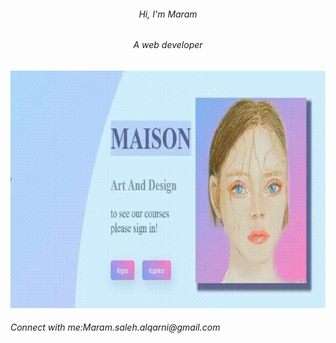 <h6 align="center">Hi, I'm Maram</h6>
<h6 align="center">A web developer</h6>

 <img src="exa.gif" width="760" height="380"/> 

 <h6 align="left">Connect with me:Maram.saleh.alqarni@gmail.com</h6>
